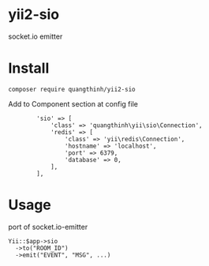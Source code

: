 # yii2-sio
socket.io emitter

# Install
```
composer require quangthinh/yii2-sio
```

Add to Component section at config file

```
        'sio' => [
            'class' => 'quangthinh\yii\sio\Connection',
            'redis' => [
                'class' => 'yii\redis\Connection',
                'hostname' => 'localhost',
                'port' => 6379,
                'database' => 0,
            ],
        ],
```
# Usage
port of socket.io-emitter

```
Yii::$app->sio
  ->to("ROOM_ID")
  ->emit("EVENT", "MSG", ...)
```
